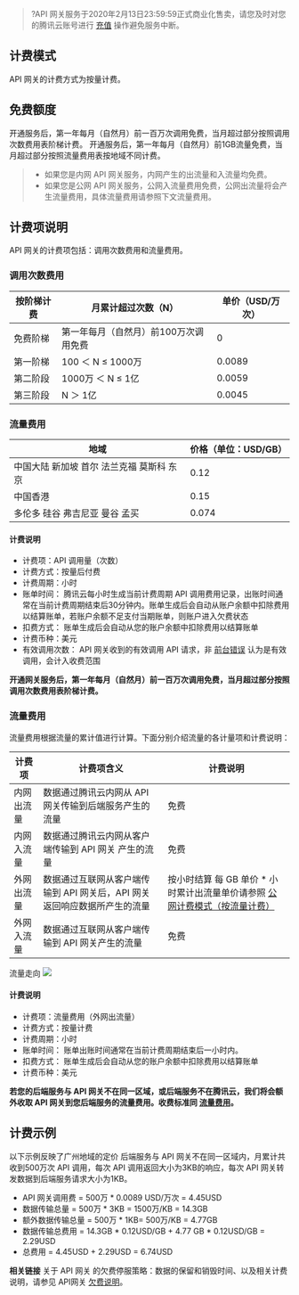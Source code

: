 >?API 网关服务于2020年2月13日23:59:59正式商业化售卖，请您及时对您的腾讯云账号进行 [充值](https://console.cloud.tencent.com/expense/recharge) 操作避免服务中断。

## 计费模式
API 网关的计费方式为按量计费。

## 免费额度
开通服务后，第一年每月（自然月）前一百万次调用免费，当月超过部分按照调用次数费用表阶梯计费。
开通服务后，第一年每月（自然月）前1GB流量免费，当月超过部分按照流量费用表按地域不同计费。

>
> - 如果您是内网 API 网关服务，内网产生的出流量和入流量均免费。
> - 如果您是公网 API 网关服务，公网入流量费用免费，公网出流量将会产生流量费用，具体流量费用请参照下文流量费用。

## 计费项说明
API 网关的计费项包括：调用次数费用和流量费用。


### 调用次数费用
| 按阶梯计费 | 月累计超过次数（N） | 单价（USD/万次） |
|---------|---------|---------|
| 免费阶梯 | 第一年每月（自然月）前100万次调用免费 | 0 |
| 第一阶梯 |  100 ＜ N ≤ 1000万 | 0.0089 |
| 第二阶段 | 1000万 ＜ N ≤ 1亿 | 0.0059 |
| 第三阶段 | N ＞ 1亿 | 0.0045 |

### 流量费用
| 地域                                      | 价格（单位：USD/GB） |
|-------------------------------------------|----------------------|
| 中国大陆 新加坡 首尔 法兰克福 莫斯科 东京 | 0.12                 |
| 中国香港                                  | 0.15                 |
| 多伦多 硅谷 弗吉尼亚 曼谷 孟买            | 0.074                |


#### 计费说明
-  计费项：API 调用量（次数）
-  计费方式：按量后付费
-  计费周期：小时
-  账单时间： 腾讯云每小时生成当前计费周期 API 调用费用记录，出账时间通常在当前计费周期结束后30分钟内。账单生成后会自动从账户余额中扣除费用以结算账单，若账户余额不足支付当期账单，则账户进入欠费状态
- 扣费方式： 账单生成后会自动从您的账户余额中扣除费用以结算账单
- 计费币种：美元
- 有效调用次数： API 网关收到的有效调用 API 请求，非 [前台错误](https://intl.cloud.tencent.com/document/product/628/31717) 认为是有效调用，会计入收费范围

**开通网关服务后，第一年每月（自然月）前一百万次调用免费，当月超过部分按照调用次数费用表阶梯计费。**

<span id="llfy"></span>

### 流量费用
流量费用根据流量的累计值进行计算。下面分别介绍流量的各计量项和计费说明：

| 计费项     | 计费项含义                                                   | 计费说明                                                     |
| ---------- | ------------------------------------------------------------ | ------------------------------------------------------------ |
| 内网出流量 | 数据通过腾讯云内网从 API 网关传输到后端服务产生的流量        | 免费                                                         |
| 内网入流量 | 数据通过腾讯云内网从客户端传输到 API 网关 产生的流量          | 免费                                                         |
| 外网出流量 | 数据通过互联网从客户端传输到 API 网关后，API 网关返回响应数据所产生的流量 | 按小时结算 每 GB 单价 * 小时累计出流量单价请参照 [公网计费模式（按流量计费）](https://buy.cloud.tencent.com/price/idc) |
| 外网入流量 | 数据通过互联网从客户端传输到 API 网关产生的流量              | 免费                                                         |


流量走向
![](https://main.qcloudimg.com/raw/8d816cd1a15d788a53a3eecb06eb94c4.png)
#### 计费说明
- 计费项：流量费用（外网出流量）
- 计费方式：按量计费 
- 计费周期：小时
- 账单时间： 账单出账时间通常在当前计费周期结束后一小时内。
- 扣费方式： 账单生成后会自动从您的账户余额中扣除费用以结算账单
- 计费币种：美元

**若您的后端服务与 API 网关不在同一区域，或后端服务不在腾讯云，我们将会额外收取 API 网关到您后端服务的流量费用。收费标准同 [流量费用](#llfy)。**

## 计费示例
以下示例反映了广州地域的定价
后端服务与 API 网关不在同一区域内，月累计共收到500万次 API 调用，每次 API 调用返回大小为3KB的响应，每次 API 网关转发数据到后端服务请求大小为1KB。
- API 网关调用费 = 500万 * 0.0089 USD/万次 = 4.45USD
- 数据传输总量 = 500万 * 3KB = 1500万/KB = 14.3GB
- 额外数据传输总量 = 500万 * 1KB= 500万/KB = 4.77GB
- 数据传输总费用 = 14.3GB * 0.12USD/GB + 4.77 GB * 0.12USD/GB = 2.29USD
- 总费用 = 4.45USD + 2.29USD = 6.74USD

**相关链接**
关于 API 网关 的欠费停服策略：数据的保留和销毁时间、以及相关计费说明，请参见 API网关 [欠费说明](https://intl.cloud.tencent.com/document/product/628/11934)。
